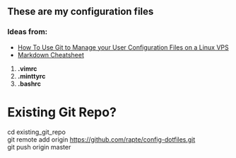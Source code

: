 ## These are my configuration files
### Ideas from:
* [How To Use Git to Manage your User Configuration Files on a Linux VPS](https://www.digitalocean.com/community/tutorials/how-to-use-git-to-manage-your-user-configuration-files-on-a-linux-vps)
* [Markdown Cheatsheet](https://github.com/adam-p/markdown-here/wiki/Markdown-Cheatsheet)
1. **.vimrc**
2. **.minttyrc**
3. **.bashrc**

# Existing Git Repo?
cd existing_git_repo  
git remote add origin https://github.com/rapte/config-dotfiles.git  
git push origin master  
